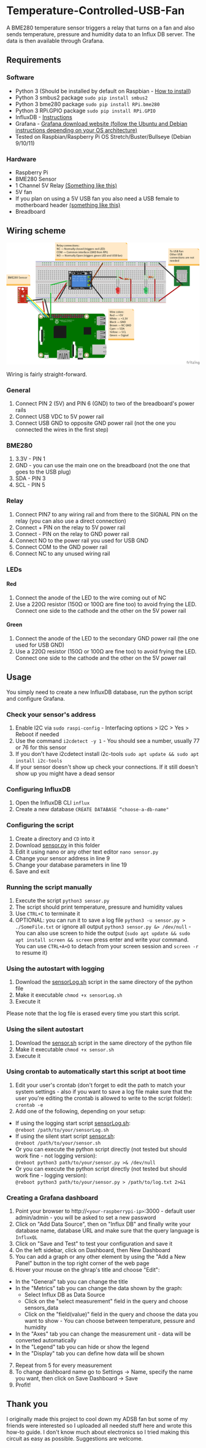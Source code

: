 # Temperature-Controlled-USB-Fan
A BME280 temperature sensor triggers a relay that turns on a fan and also sends temperature, pressure and humidity data to an Influx DB server. The data is then available through Grafana. 

## Requirements
### Software
* Python 3 (Should be installed by default on Raspbian - [How to install](https://www.raspberrypi.org/forums/viewtopic.php?t=181480)) 
* Python 3 smbus2 package ```sudo pip install smbus2```
* Python 3 bme280 package ```sudo pip install RPi.bme280```
* Python 3 RPi.GPIO package ```sudo pip install RPi.GPIO```
* InfluxDB - [Instructions](https://pimylifeup.com/raspberry-pi-influxdb/)
* Grafana - [Grafana download website (follow the Ubuntu and Debian instructions depending on your OS architecture)](https://grafana.com/grafana/download?platform=arm)
* Tested on Raspbian/Raspberry Pi OS Stretch/Buster/Bullseye (Debian 9/10/11)

### Hardware
* Raspberry Pi
* BME280 Sensor
* 1 Channel 5V Relay [(Something like this)](https://www.amazon.com/dp/B00VRUAHLE/)
* 5V fan
* If you plan on using a 5V USB fan you also need a USB female to motherboard header [(something like this)](https://www.amazon.com/StarTech-Motherboard-4-Pin-Header-USBMBADAPT/dp/B000IV6S9S)
* Breadboard

## Wiring scheme
![Wiring scheme](https://github.com/StoKatze/Temperature-Controlled-USB-Fan/blob/master/Wiring%20Scheme/Schemaventola.png)

Wiring is fairly straight-forward. 

### General
1. Connect PIN 2 (5V) and PIN 6 (GND) to two of the breadboard's power rails
1. Connect USB VDC to 5V power rail
1. Connect USB GND to opposite GND power rail (not the one you connected the wires in the first step)

### BME280
1. 3.3V - PIN 1
1. GND - you can use the main one on the breadboard (not the one that goes to the USB plug)
1. SDA - PIN 3
1. SCL - PIN 5

### Relay
1. Connect PIN7 to any wiring rail and from there to the SIGNAL PIN on the relay (you can also use a direct connection)
1. Connect + PIN on the relay to 5V power rail
1. Connect - PIN on the relay to GND power rail
1. Connect NO to the power rail you used for USB GND
1. Connect COM to the GND power rail
1. Connect NC to any unused wiring rail

### LEDs
#### Red
1. Connect the anode of the LED to the wire coming out of NC
1. Use a 220Ω resistor (150Ω or 100Ω are fine too) to avoid frying the LED. Connect one side to the cathode and the other on the 5V power rail

#### Green
1. Connect the anode of the LED to the secondary GND power rail (the one used for USB GND)
1. Use a 220Ω resistor (150Ω or 100Ω are fine too) to avoid frying the LED. Connect one side to the cathode and the other on the 5V power rail

## Usage 
You simply need to create a new InfluxDB database, run the python script and configure Grafana.

### Check your sensor's address
1. Enable I2C via ```sudo raspi-config``` - Interfacing options > I2C > Yes > Reboot if needed
1. Use the command ```i2cdetect -y 1``` - You should see a number, usually 77 or 76 for this sensor
1. If you don't have i2cdetect install i2c-tools ```sudo apt update && sudo apt install i2c-tools``` 
1. If your sensor doesn't show up check your connections. If it still doesn't show up you might have a dead sensor

### Configuring InfluxDB
1. Open the InfluxDB CLI ```influx```
1. Create a new database ```CREATE DATABASE “choose-a-db-name"```

### Configuring the script
1. Create a directory and ```CD``` into it
1. Download [sensor.py](Python/sensor.py) in this folder
1. Edit it using nano or any other text editor ```nano sensor.py```
1. Change your sensor address in line 9
1. Change your database parameters in line 19
1. Save and exit

### Running the script manually
1. Execute the script ```python3 sensor.py```
1. The script should print temperature, pressure and humidity values
1. Use ```CTRL+C``` to terminate it
1. OPTIONAL: you can run it to save a log file ```python3 -u sensor.py > ./SomeFile.txt``` or ignore all output ```python3 sensor.py &> /dev/null``` - You can also use screen to hide the output (```sudo apt update && sudo apt install screen && screen``` press enter and write your command. You can use ```CTRL+A+D``` to detach from your screen session and ```screen -r``` to resume it)

### Using the autostart with logging
1. Download the [sensorLog.sh](Autostart/sensorLog.sh) script in the same directory of the python file
1. Make it executable ```chmod +x sensorLog.sh```
1. Execute it

Please note that the log file is erased every time you start this script.

### Using the silent autostart
1. Download the [sensor.sh](Autostart/sensor.sh) script in the same directory of the python file
1. Make it executable ```chmod +x sensor.sh```
1. Execute it

### Using crontab to automatically start this script at boot time
1. Edit your user's crontab (don't forget to edit the path to match your system settings - also if you want to save a log file make sure that the user you're editing the crontab is allowed to write to the script folder): ```crontab -e```
1. Add one of the following, depending on your setup: 
* If using the logging start script [sensorLog.sh](Autostart/sensorLog.sh):<br>
```@reboot /path/to/your/sensorLog.sh```
* If using the silent start script [sensor.sh](Autostart/sensor.sh):<br>
```@reboot /path/to/your/sensor.sh```
* Or you can execute the python script directly (not tested but should work fine - not logging version):<br>
```@reboot python3 path/to/your/sensor.py >& /dev/null```
* Or you can execute the python script directly (not tested but should work fine - logging version):<br>
```@reboot python3 path/to/your/sensor.py > /path/to/log.txt 2>&1```

### Creating a Grafana dashboard
1. Point your browser to http://```<your-raspberrypi-ip>```:3000 - default user admin/admin - you will be asked to set a new password
1. Click on "Add Data Source", then on "Influx DB" and finally write your database name, database URL and make sure that the query language is ```InfluxQL```
1. Click on "Save and Test" to test your configuration and save it
1. On the left sidebar, click on Dashboard, then New Dashboard
1. You can add a graph or any other element by using the "Add a New Panel" button in the top right corner of the web page
1. Hover your mouse on the ghrap's title and choose "Edit":
* In the "General" tab you can change the title
* In the "Metrics" tab you can change the data shown by the graph:
  * Select Influx DB as Data Source
  * Click on the "select measurement" field in the query and choose sensors_data
  * Click on the "field(value)" field in the query and choose the data you want to show - You can choose between temperature, pessure and humidity
* In the "Axes" tab you can change the measurement unit - data will be converted automatically
* In the "Legend" tab you can hide or show the legend
* In the "Display" tab you can define how data will be shown
7. Repeat from 5 for every measurement
8. To change dashboard name go to Settings -> Name, specify the name you want, then click on Save Dashboard -> Save
9. Profit!
  
## Thank you
I originally made this project to cool down my ADSB fan but some of my friends were interested so I uploaded all needed stuff here and wrote this how-to guide.
I don't know much about electronics so I tried making this circuit as easy as possible. Suggestions are welcome.
